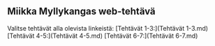 ## Miikka Myllykangas web-tehtävä

Valitse tehtävät alla olevista linkeistä:
[Tehtävät 1-3:](Tehtävät 1-3.md)
[Tehtävät 4-5:](Tehtävät 4-5.md)
[Tehtävät 6-7:](Tehtävät 6-7.md)




